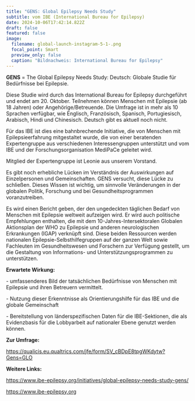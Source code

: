 ```yaml
---
title: "GENS: Global Epilepsy Needs Study"
subtitle: vom IBE (International Bureau for Epilepsy)
date: 2024-10-06T17:42:14.822Z
draft: false
featured: false
image:
  filename: global-launch-instagram-5-1-.png
  focal_point: Smart
  preview_only: false
  caption: "Bildnachweis: International Bureau for Epilepsy"
---
```

**GENS** = The Global Epilepsy Needs Study: Deutsch: Globale Studie für Bedürfnisse bei Epilepsie.

Diese Studie wird durch das International Bureau for Epilepsy durchgeführt und endet am 20. Oktober. Teilnehmen können Menschen mit Epilepsie (ab 18 Jahren) oder Angehörige/Betreuende. Die Umfrage ist in mehr als 10 Sprachen verfügbar, wie Englisch, Französisch, Spanisch, Portugiesisch, Arabisch, Hindi und Chinesisch. Deutsch gibt es aktuell noch nicht. 

Für das IBE ist dies eine bahnbrechende Initiative, die von Menschen mit Epilepsieerfahrung mitgestaltet wurde, die von einer beratenden Expertengruppe aus verschiedenen Interessengruppen unterstützt und vom IBE und der Forschungsorganisation MediPaCe geleitet wird. 

Mitglied der Expertengruppe ist Leonie aus unserem Vorstand. 

Es gibt noch erhebliche Lücken im Verständnis der Auswirkungen auf Einzelpersonen und Gemeinschaften. GENS versucht, diese Lücke zu schließen. Dieses Wissen ist wichtig, um sinnvolle Veränderungen in der globalen Politik, Forschung und bei Gesundheitsprogrammen voranzutreiben. 

Es wird einen Bericht geben, der den ungedeckten täglichen Bedarf von Menschen mit Epilepsie weltweit aufzeigen wird. Er wird auch politische Empfehlungen enthalten, die mit dem 10-Jahres-Intersektoralen Globalen Aktionsplan der WHO zu Epilepsie und anderen neurologischen Erkrankungen (IGAP) verknüpft sind. Diese beiden Ressourcen werden nationalen Epilepsie-Selbsthilfegruppen auf der ganzen Welt sowie Fachleuten im Gesundheitswesen und Forschern zur Verfügung gestellt, um die Gestaltung von Informations- und Unterstützungsprogrammen zu unterstützen. 

**Erwartete Wirkung:** 

\- umfassenderes Bild der tatsächlichen Bedürfnisse von Menschen mit Epilepsie und ihren Betreuern vermittelt. 

\- Nutzung dieser Erkenntnisse als Orientierungshilfe für das IBE und die globale Gemeinschaft 

\- Bereitstellung von länderspezifischen Daten für die IBE-Sektionen, die als Evidenzbasis für die Lobbyarbeit auf nationaler Ebene genutzt werden können. 

**Zur Umfrage:** 

https://qualicis.eu.qualtrics.com/jfe/form/SV_cBDpE8tpgWKdytw?Gens=GLO 

**W﻿eitere Links:**

https://www.ibe-epilepsy.org/initiatives/global-epilepsy-needs-study-gens/

https://www.ibe-epilepsy.org